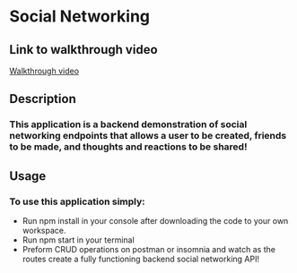 # Social Networking

## Link to walkthrough video 

[Walkthrough video](https://watch.screencastify.com/v/uu204AI1yasgVtkz1Np8)

## Description

### This application is a backend demonstration of social networking endpoints that allows a user to be created, friends to be made, and thoughts and reactions to be shared!

## Usage

### To use this application simply:
- Run npm install in your console after downloading the code to your own workspace.
- Run npm start in your terminal
- Preform CRUD operations on postman or insomnia and watch as the routes create a fully functioning backend social networking API!
